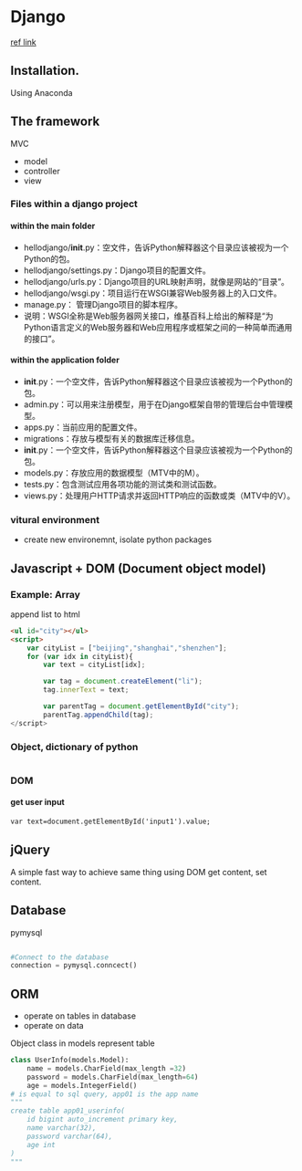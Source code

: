 # Django
[ref link](https://github.com/jackfrued/Python-100-Days/blob/master/Day41-55/41.Django%E5%BF%AB%E9%80%9F%E4%B8%8A%E6%89%8B.md)

## Installation. 
Using Anaconda

## The framework

MVC
* model
* controller
* view

### Files within a django project

#### within the main folder
* hellodjango/__init__.py：空文件，告诉Python解释器这个目录应该被视为一个Python的包。
* hellodjango/settings.py：Django项目的配置文件。
* hellodjango/urls.py：Django项目的URL映射声明，就像是网站的“目录”。
* hellodjango/wsgi.py：项目运行在WSGI兼容Web服务器上的入口文件。
* manage.py： 管理Django项目的脚本程序。
* 说明：WSGI全称是Web服务器网关接口，维基百科上给出的解释是“为Python语言定义的Web服务器和Web应用程序或框架之间的一种简单而通用的接口”。
#### within the application folder
* __init__.py：一个空文件，告诉Python解释器这个目录应该被视为一个Python的包。
* admin.py：可以用来注册模型，用于在Django框架自带的管理后台中管理模型。
* apps.py：当前应用的配置文件。
* migrations：存放与模型有关的数据库迁移信息。
* __init__.py：一个空文件，告诉Python解释器这个目录应该被视为一个Python的包。
* models.py：存放应用的数据模型（MTV中的M）。
* tests.py：包含测试应用各项功能的测试类和测试函数。
* views.py：处理用户HTTP请求并返回HTTP响应的函数或类（MTV中的V）。

### vitural environment

* create new environemnt, isolate python packages

## Javascript + DOM (Document object model)

### Example: Array
append list to html
```html
<ul id="city"></ul>
<script>
    var cityList = ["beijing","shanghai","shenzhen"];
    for (var idx in cityList){
        var text = cityList[idx];

        var tag = document.createElement("li");
        tag.innerText = text;

        var parentTag = document.getElementById("city");
        parentTag.appendChild(tag);
</script>
```
### Object, dictionary of python
```html
```
### DOM

#### get user input
```html
var text=document.getElementById('input1').value;
```

## jQuery

A simple fast way to achieve same thing using DOM
get content, set content. 

## Database
pymysql
```python

#Connect to the database
connection = pymysql.conncect()


```

## ORM
* operate on tables in database
* operate on data

Object class in models represent table
```python
class UserInfo(models.Model):
    name = models.CharField(max_length =32)
    password = models.CharField(max_length=64)
    age = models.IntegerField()
# is equal to sql query, app01 is the app name
"""
create table app01_userinfo(
    id bigint auto_increment primary key,
    name varchar(32),
    password varchar(64),
    age int
)
"""
```





